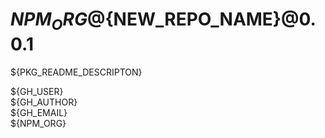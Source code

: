 # ${NPM_ORG}@${NEW_REPO_NAME}@0.0.1

${PKG_README_DESCRIPTON}

${GH_USER}  
${GH_AUTHOR}  
${GH_EMAIL}  
${NPM_ORG}  
